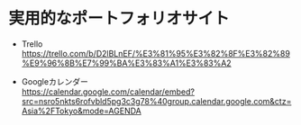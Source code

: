 # 実用的なポートフォリオサイト


* Trello  
https://trello.com/b/D2lBLnEF/%E3%81%95%E3%82%8F%E3%82%89%E9%96%8B%E7%99%BA%E3%83%A1%E3%83%A2  

* Googleカレンダー  
https://calendar.google.com/calendar/embed?src=nsro5nkts6rofvbld5pg3c3g78%40group.calendar.google.com&ctz=Asia%2FTokyo&mode=AGENDA  

